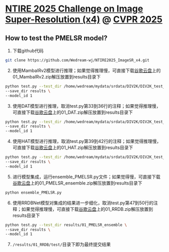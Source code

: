 # [NTIRE 2025 Challenge on Image Super-Resolution (x4)](https://cvlai.net/ntire/2025/) @ [CVPR 2025](https://cvpr.thecvf.com/)

## How to test the PMELSR model?

1. 下载github代码

```bash
git clone https://github.com/Wedream-wj/NTIRE2025_ImageSR_x4.git
```

2. 使用MambaIRv2模型进行推理；如果觉得推理慢，可直接下载[谷歌云盘](https://drive.google.com/drive/u/1/folders/1hb54xTDWrduLQg223tY0c_BHB7GKGLWC)上的01_MambaIRv2.zip解压放置到results目录下

```bash
python test.py --test_dir /home/wedream/mydata/srdata/DIV2K/DIV2K_test_LR_bicubic_X4_2025 \
--save_dir results \
--model_id 1
```

3. 使用DAT模型进行推理，取消test.py第33到36行的注释；如果觉得推理慢，可直接下载[谷歌云盘](https://drive.google.com/drive/u/1/folders/1hb54xTDWrduLQg223tY0c_BHB7GKGLWC)上的01_DAT.zip解压放置到results目录下

```bash
python test.py --test_dir /home/wedream/mydata/srdata/DIV2K/DIV2K_test_LR_bicubic_X4_2025 \
--save_dir results \
--model_id 1
```

4. 使用HAT模型进行推理，取消test.py第39到42行的注释；如果觉得推理慢，可直接下载[谷歌云盘](https://drive.google.com/drive/u/1/folders/1hb54xTDWrduLQg223tY0c_BHB7GKGLWC)上的01_HAT.zip解压放置到results目录下

```bash
python test.py --test_dir /home/wedream/mydata/srdata/DIV2K/DIV2K_test_LR_bicubic_X4_2025 \
--save_dir results \
--model_id 1
```

5. 进行模型集成，运行ensemble_PMELSR.py文件；如果觉得慢，可直接下载[谷歌云盘](https://drive.google.com/drive/u/1/folders/1hb54xTDWrduLQg223tY0c_BHB7GKGLWC)上的01_PMELSR_ensemble.zip解压放置到results目录下

```bash
python ensemble_PMELSR.py
```

6. 使用RRDBNet模型对集成的结果进一步细化，取消test.py第47到50行的注释；如果觉得推理慢，可直接下载[谷歌云盘](https://drive.google.com/drive/u/1/folders/1hb54xTDWrduLQg223tY0c_BHB7GKGLWC)上的01_RRDB.zip解压放置到results目录下

```bash
python test.py --test_dir results/01_PMELSR_ensemble \
--save_dir results \
--model_id 1
```

7. `/results/01_RRDB/test/`目录下即为最终提交结果
